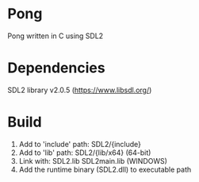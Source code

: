 # Pong
Pong written in C using SDL2
# Dependencies
SDL2 library v2.0.5 (https://www.libsdl.org/)
# Build
1. Add to 'include' path: SDL2/{include}
2. Add to 'lib' path: SDL2/{lib/x64} (64-bit)
3. Link with: SDL2.lib SDL2main.lib (WINDOWS)
4. Add the runtime binary (SDL2.dll) to executable path
